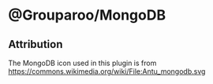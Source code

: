 # @Grouparoo/MongoDB

## Attribution

The MongoDB icon used in this plugin is from https://commons.wikimedia.org/wiki/File:Antu_mongodb.svg
